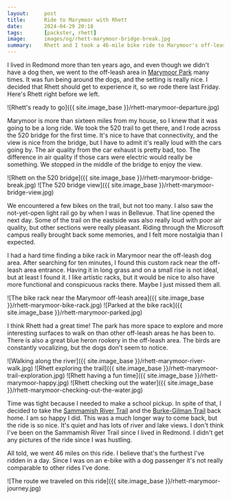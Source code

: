 ```yaml
---
layout:     post
title:      Ride to Marymoor with Rhett
date:       2024-04-29 20:18
tags:       [packster, rhett]
image:      images/og/rhett-marymoor-bridge-break.jpg
summary:    Rhett and I took a 46-mile bike ride to Marymoor's off-leash dog area and back.
---
```


I lived in Redmond more than ten years ago, and even though we didn't have a dog then, we went to the off-leash area in [Marymoor Park](https://kingcounty.gov/en/dept/dnrp/nature-recreation/parks-recreation/king-county-parks/parks/marymoor) many times. It was fun being around the dogs, and the setting is really nice. I decided that Rhett should get to experience it, so we rode there last Friday. Here's Rhett right before we left.

![Rhett's ready to go]({{ site.image_base }}/rhett-marymoor-departure.jpg)

Marymoor is more than sixteen miles from my house, so I knew that it was going to be a long ride. We took the 520 trail to get there, and I rode across the 520 bridge for the first time. It's nice to have that connectivity, and the view is nice from the bridge, but I have to admit it's really loud with the cars going by. The air quality from the car exhaust is pretty bad, too. The difference in air quality if those cars were electric would really be something. We stopped in the middle of the bridge to enjoy the view.

![Rhett on the 520 bridge]({{ site.image_base }}/rhett-marymoor-bridge-break.jpg)
![The 520 bridge view]({{ site.image_base }}/rhett-marymoor-bridge-view.jpg)

We encountered a few bikes on the trail, but not too many. I also saw the not-yet-open light rail go by when I was in Bellevue. That line opened the next day. Some of the trail on the eastside was also really loud with poor air quality, but other sections were really pleasant. Riding through the Microsoft campus really brought back some memories, and I felt more nostalgia than I expected.

I had a hard time finding a bike rack in Marymoor near the off-leash dog area. After searching for ten minutes, I found this custom rack near the off-leash area entrance. Having it in long grass and on a small rise is not ideal, but at least I found it. I like artistic racks, but it would be nice to also have more functional and conspicuous racks there. Maybe I just missed them all.

![The bike rack near the Marymoor off-leash area]({{ site.image_base }}/rhett-marymoor-bike-rack.jpg)
![Parked at the bike rack]({{ site.image_base }}/rhett-marymoor-parked.jpg)

I think Rhett had a great time! The park has more space to explore and more interesting surfaces to walk on than other off-leash areas he has been to. There is also a great blue heron rookery in the off-leash area. The birds are constantly vocalizing, but the dogs don't seem to notice.

![Walking along the river]({{ site.image_base }}/rhett-marymoor-river-walk.jpg)
![Rhett exploring the trail]({{ site.image_base }}/rhett-marymoor-trail-exploration.jpg)
![Rhett having a fun time]({{ site.image_base }}/rhett-marymoor-happy.jpg)
![Rhett checking out the water]({{ site.image_base }}/rhett-marymoor-checking-out-the-water.jpg)

Time was tight because I needed to make a school pickup. In spite of that, I decided to take the [Sammamish River Trail](https://kingcounty.gov/en/dept/dnrp/nature-recreation/parks-recreation/king-county-parks/trails/leafline-trails/sammamish-river-trail) and the [Burke-Gilman Trail](https://www.seattle.gov/parks/allparks/burke-gilman-trail) back home. I am so happy I did. This was a much longer way to come back, but the ride is so nice. It's quiet and has lots of river and lake views. I don't think I've been on the Sammamish River Trail since I lived in Redmond. I didn't get any pictures of the ride since I was hustling.

All told, we went 46 miles on this ride. I believe that's the furthest I've ridden in a day. Since I was on an e-bike with a dog passenger it's not really comparable to other rides I've done.

![The route we traveled on this ride]({{ site.image_base }}/rhett-marymoor-journey.jpg)

